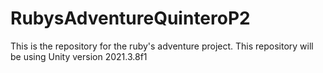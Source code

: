 # RubysAdventureQuinteroP2
This is the repository for the ruby's adventure project.
This repository will be using Unity version 2021.3.8f1
